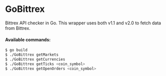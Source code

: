 # GoBittrex
Bittrex API checker in Go. 
This wrapper uses both v1.1 and v2.0 to fetch data from Bittrex.

#### Available commands:

```bash
$ go build
$ ./GoBittrex getMarkets
$ ./GoBittrex getCurrencies
$ ./GoBittrex getTicks <coin_symbol>
$ ./GoBittrex getOpenOrders <coin_symbol>
```